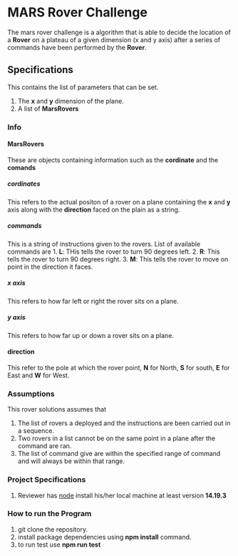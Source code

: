# MARS Rover Challenge

The mars rover challenge is a algorithm that is able to decide the location of a **Rover** on a plateau of a given dimension (x and y axis) after a series of commands have been performed by the **Rover**.

## Specifications
This contains the list of parameters that can be set.

1. The **x** and **y** dimension of the plane.
2. A list of **MarsRovers**


### Info

#### MarsRovers
These are objects containing information such as the **cordinate** and the **comands**

##### cordinates
This refers to the actual positon of a rover on a plane containing the **x** and **y** axis along with the **direction** faced on the plain as a string.

##### commands
This is a string of instructions given to the rovers. List of available commands are
    1. **L**: THis tells the rover to turn 90 degrees left.
    2. **R**: This tells the rover to turn 90 degrees right.
    3. **M**: This tells the rover to move on point in the direction it faces.

##### x axis
This refers to how far left or right the rover sits on a plane.

##### y axis
This refers to how far up or down a rover sits on a plane.

#### direction
This refer to the pole at which the rover point, **N** for North, **S** for south, **E** for East and **W** for West.


### Assumptions
This rover solutions assumes that
1. The list of rovers a deployed and the instructions are been carried out in a sequence.
2. Two rovers in a list cannot be on the same point in a plane after the command are ran.
3. The list of command give are within the specified range of command and will always be within that range.

### Project Specifications
1. Reviewer has [node](https://nodejs.org/en/) install his/her local machine at least version **14.19.3**
### How to run the Program
1. git clone the repository.
2. install package dependencies using **npm install** command.
3. to run test use **npm run test**

